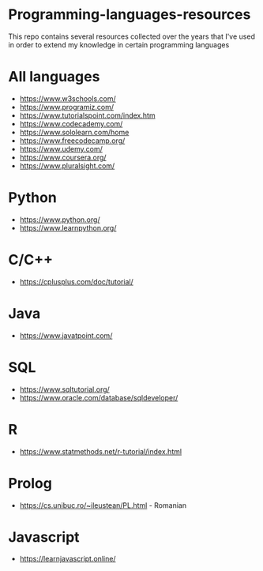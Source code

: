 # Programming-languages-resources

This repo contains several resources collected over the years that I've used in order to extend my knowledge in certain programming languages

# All languages
- https://www.w3schools.com/
- https://www.programiz.com/
- https://www.tutorialspoint.com/index.htm
- https://www.codecademy.com/
- https://www.sololearn.com/home
- https://www.freecodecamp.org/
- https://www.udemy.com/
- https://www.coursera.org/
- https://www.pluralsight.com/

# Python
- https://www.python.org/
- https://www.learnpython.org/

# C/C++
- https://cplusplus.com/doc/tutorial/

# Java
- https://www.javatpoint.com/

# SQL
- https://www.sqltutorial.org/
- https://www.oracle.com/database/sqldeveloper/

# R
- https://www.statmethods.net/r-tutorial/index.html

# Prolog
- https://cs.unibuc.ro/~ileustean/PL.html - Romanian

# Javascript
- https://learnjavascript.online/

